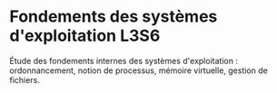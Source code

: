 # Fondements des systèmes d'exploitation L3S6
Étude des fondements internes des systèmes d'exploitation : ordonnancement, notion de processus, mémoire virtuelle, gestion de fichiers.
